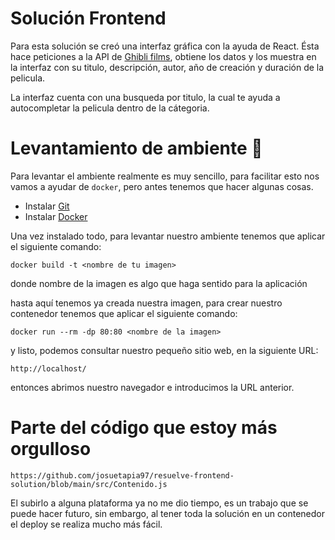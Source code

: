 # Solución Frontend

Para esta solución se creó una interfaz gráfica con la ayuda de React.
Ésta hace peticiones a la API de [Ghibli films](https://ghibliapi.herokuapp.com/#section/Studio-Ghibli-API "Ghibli films"), obtiene los datos y los muestra en la interfaz con su titulo, descripción, autor, año de creación y duración de la pelicula.

La interfaz cuenta con una busqueda por titulo, la cual te ayuda a autocompletar la pelicula dentro de la cátegoria.

# Levantamiento de ambiente 🚀

Para levantar el ambiente realmente es muy sencillo, para facilitar esto nos vamos a ayudar de `docker`, pero antes tenemos que hacer algunas cosas.

- Instalar [Git](https://git-scm.com/downloads "instalar Git")
- Instalar [Docker](https://docs.docker.com/get-docker/ "instalar Docker")

Una vez instalado todo, para levantar nuestro ambiente tenemos que aplicar el siguiente comando:

``docker build -t <nombre de tu imagen>``

donde nombre de la imagen es algo que haga sentido para la aplicación

hasta aquí tenemos ya creada nuestra imagen, para crear nuestro contenedor tenemos que aplicar el siguiente comando:

``docker run --rm -dp 80:80 <nombre de la imagen>``

y listo, podemos consultar nuestro pequeño sitio web, en la siguiente URL:

``http://localhost/``

entonces abrimos nuestro navegador e introducimos la URL anterior.

# Parte del código que estoy más orgulloso 

``https://github.com/josuetapia97/resuelve-frontend-solution/blob/main/src/Contenido.js``

El subirlo a alguna plataforma ya no me dio tiempo, es un trabajo que se puede hacer futuro, sin embargo, al tener toda la solución en un contenedor el deploy se realiza mucho más fácil.